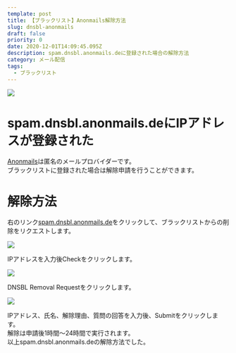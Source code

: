 ```yaml
---
template: post
title: 【ブラックリスト】Anonmails解除方法
slug: dnsbl-anonmails
draft: false
priority: 0
date: 2020-12-01T14:09:45.095Z
description: spam.dnsbl.anonmails.deに登録された場合の解除方法
category: メール配信
tags:
  - ブラックリスト
---
```

![](/media/anonmails-title.png)

# spam.dnsbl.anonmails.deにIPアドレスが登録された

<a href="https://anonmails.de/" target="_blank">Anonmails</a>は匿名のメールプロバイダーです。<br>ブラックリストに登録された場合は解除申請を行うことができます。<br>

# 解除方法

右のリンク<a href="https://anonmails.de/dnsbl.php" target="_blank">spam.dnsbl.anonmails.de</a>をクリックして、ブラックリストからの削除をリクエストします。

![](/media/anonmails-1.png)

IPアドレスを入力後Checkをクリックします。<br>

![](/media/anonmails-2.png)

DNSBL Removal Requestをクリックします。<br>

![](/media/anonmails-3.png)

IPアドレス、氏名、解除理由、質問の回答を入力後、Submitをクリックします。<br> 				解除は申請後1時間～24時間で実行されます。<br> 				以上spam.dnsbl.anonmails.deの解除方法でした。<br>